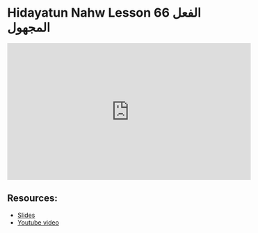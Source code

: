 # Hidayatun Nahw Lesson 66 الفعل المجهول            

<iframe width="560" height="315" src="https://www.youtube-nocookie.com/embed/Hu0Uv0a1vbw?start=0" frameborder="0" allow="accelerometer; autoplay; encrypted-media; gyroscope; picture-in-picture" allowfullscreen="allowfullscreen"></iframe><BR>



## Resources:
- [Slides](https://github.com/arshare/resources_balagha_pdfs)
- [Youtube video](https://www.youtube.com/watch?v=Hu0Uv0a1vbw&list=PLzn0qdi6JpdtdAyaM2yvvY1Yk9i4EpLHD&index=129)
